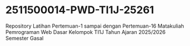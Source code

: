# 2511500014-PWD-TI1J-25261
Repository Latihan Pertemuan-1 sampai dengan Pertemuan-16 Matakuliah Pemrograman Web Dasar Kelompok TI1J Tahun Ajaran 2025/2026 Semester Gasal
